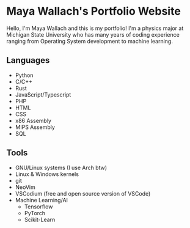 # Maya Wallach's Portfolio Website

Hello, I'm Maya Wallach and this is my portfolio! I'm a physics major at Michigan State University who has many years of coding experience ranging from Operating System development to machine learning.

## Languages

* Python
* C/C++
* Rust
* JavaScript/Typescript
* PHP
* HTML
* CSS
* x86 Assembly
* MIPS Assembly
* SQL

## Tools

* GNU/Linux systems (I use Arch btw)
* Linux & Windows kernels
* git
* NeoVim
* VSCodium (free and open source version of VSCode)
* Machine Learning/AI
    * Tensorflow
    * PyTorch
    * Scikit-Learn